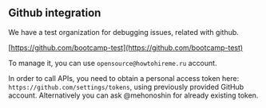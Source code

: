 ## Github integration

We have a test organization for debugging issues, related with github.

[https://github.com/bootcamp-test](https://github.com/bootcamp-test)

To manage it, you can use `opensource@howtohireme.ru` account.

In order to call APIs, you need to obtain a personal access token here: `https://github.com/settings/tokens`, using previously provided GitHub account.
Alternatively you can ask @mehonoshin for already existing token.

